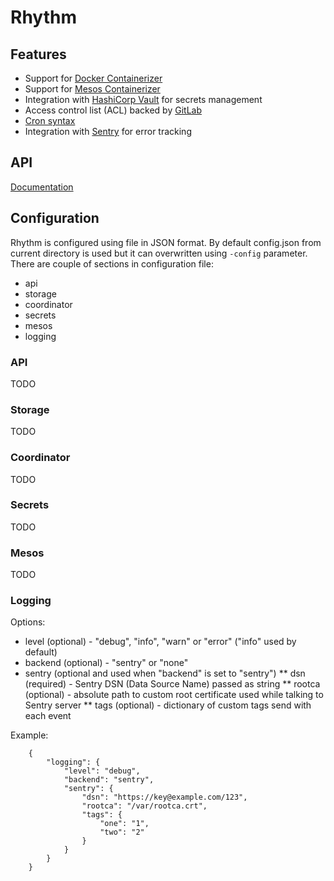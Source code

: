 # Rhythm

## Features

* Support for [Docker Containerizer](https://mesos.apache.org/documentation/latest/docker-containerizer/)
* Support for [Mesos Containerizer](https://mesos.apache.org/documentation/latest/mesos-containerizer/)
* Integration with [HashiCorp Vault](https://www.vaultproject.io/) for secrets management
* Access control list (ACL) backed by [GitLab](https://gitlab.com/)
* [Cron syntax](http://www.nncron.ru/help/EN/working/cron-format.htm)
* Integration with [Sentry](https://sentry.io/) for error tracking

## API

[Documentation](https://mlowicki.github.io/rhythm/api)

## Configuration

Rhythm is configured using file in JSON format. By default config.json from current  directory is used but it can overwritten using `-config` parameter.
There are couple of sections in configuration file:
* api
* storage
* coordinator
* secrets
* mesos
* logging

### API

TODO

### Storage

TODO

### Coordinator

TODO

### Secrets

TODO

### Mesos

TODO

### Logging

Options:
* level (optional)  - "debug", "info", "warn" or "error" ("info" used by default)
* backend (optional) - "sentry" or "none"
* sentry (optional and used when "backend" is set to "sentry")
    ** dsn (required) - Sentry DSN (Data Source Name) passed as string
    ** rootca (optional) - absolute path to custom root certificate used while talking to Sentry server
    ** tags (optional) - dictionary of custom tags send with each event

Example:
```
    {
        "logging": {
            "level": "debug",
            "backend": "sentry",
            "sentry": {
                "dsn": "https://key@example.com/123",
                "rootca": "/var/rootca.crt",
                "tags": {
                    "one": "1",
                    "two": "2"
                }
            }
        }
    }
```
